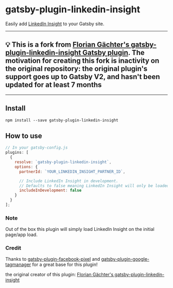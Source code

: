 # gatsby-plugin-linkedin-insight

Easily add [LinkedIn Insight](https://business.linkedin.com/marketing-solutions/website-demographics) to your Gatsby site.

---

## 💡 This is a fork from [Florian Gächter's gatsby-plugin-linkedin-insight Gatsby plugin](https://github.com/floriangaechter/gatsby-plugin-linkedin-insight.git). The motivation for creating this fork is inactivity on the original repository: the original plugin's support goes up to Gatsby V2, and hasn't been updated for at least 7 months

---

## Install

`npm install --save gatsby-plugin-linkedin-insight`

## How to use

```javascript
// In your gatsby-config.js
plugins: [
  {
    resolve: `gatsby-plugin-linkedin-insight`,
    options: {
      partnerId: `YOUR_LINKEDIN_INSIGHT_PARTNER_ID`,

      // Include LinkedIn Insight in development.
      // Defaults to false meaning LinkedIn Insight will only be loaded in production.
      includeInDevelopment: false
    }
  }
];
```

### Note

Out of the box this plugin will simply load LinkedIn Insight on the initial page/app load.

### Credit

Thanks to [gatsby-plugin-facebook-pixel](https://github.com/gabeskipio/gatsby-plugin-facebook-pixel) and [gatsby-plugin-google-tagmanager](https://github.com/gatsbyjs/gatsby/tree/master/packages/gatsby-plugin-google-tagmanager) for a great base for this plugin!

the original creator of this plugin: [Florian Gächter's gatsby-plugin-linkedin-insight](https://github.com/floriangaechter/gatsby-plugin-linkedin-insight.git)
